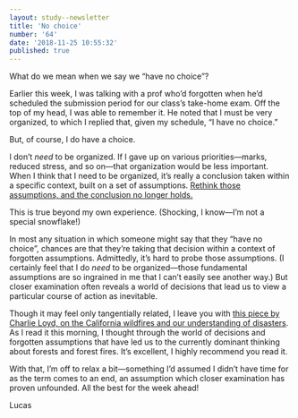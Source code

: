 ```yaml
---
layout: study--newsletter
title: 'No choice'
number: '64'
date: '2018-11-25 10:55:32'
published: true
---
```


What do we mean when we say we “have no choice”?

Earlier this week, I was talking with a prof who’d forgotten when he’d scheduled the submission period for our class’s take-home exam. Off the top of my head, I was able to remember it. He noted that I must be very organized, to which I replied that, given my schedule, “I have no choice.”

But, of course, I do have a choice.

I don’t _need_ to be organized. If I gave up on various priorities—marks, reduced stress, and so on—that organization would be less important. When I think that I need to be organized, it’s really a conclusion taken within a specific context, built on a set of assumptions. [Rethink those assumptions, and the conclusion no longer holds.](https://lucascherkewski.com/study/justifying-the-status-quo/)

This is true beyond my own experience. (Shocking, I know—I’m not a special snowflake!)

In most any situation in which someone might say that they “have no choice”, chances are that they’re taking that decision within a context of forgotten assumptions. Admittedly, it’s hard to probe those assumptions. (I certainly feel that I do _need_ to be organized—those fundamental assumptions are so ingrained in me that I can’t easily see another way.) But closer examination often reveals a world of decisions that lead us to view a particular course of action as inevitable.

Though it may feel only tangentially related, I leave you with [this piece by Charlie Loyd, on the California wildfires and our understanding of disasters](https://tinyletter.com/vruba/letters/6-90-sauce). As I read it this morning, I thought through the world of decisions and forgotten assumptions that have led us to the currently dominant thinking about forests and forest fires. It’s excellent, I highly recommend you read it.

With that, I’m off to relax a bit—something I’d assumed I didn’t have time for as the term comes to an end, an assumption which closer examination has proven unfounded. All the best for the week ahead!

Lucas
